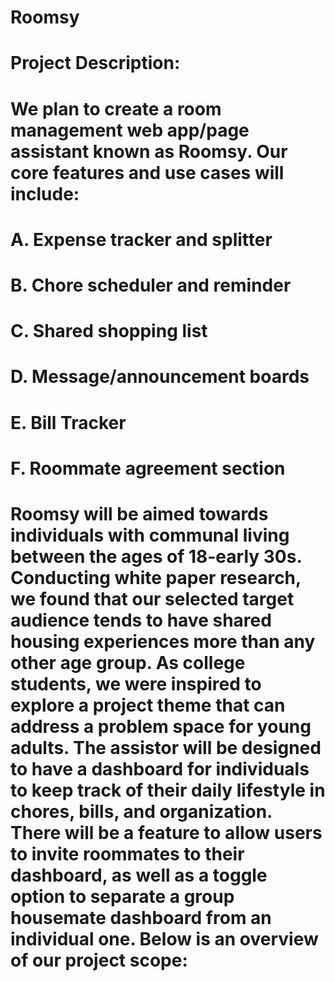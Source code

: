 # Roomsy

# Project Description:

# We plan to create a room management web app/page assistant known as Roomsy. Our core features and use cases will include: 

#   A. Expense tracker and splitter
#   B. Chore scheduler and reminder
#   C. Shared shopping list
#   D. Message/announcement boards
#   E. Bill Tracker
#   F. Roommate agreement section 

# Roomsy will be aimed towards individuals with communal living between the ages of 18-early 30s. Conducting white paper research, we found that our selected target audience tends to have shared housing experiences more than any other age group. As college students, we were inspired to explore a project theme that can address a problem space for young adults. The assistor will be designed to have a dashboard for individuals to keep track of their daily lifestyle in chores, bills, and organization. There will be a feature to allow users to invite roommates to their dashboard, as well as a toggle option to separate a group housemate dashboard from an individual one. Below is an overview of our project scope: 
